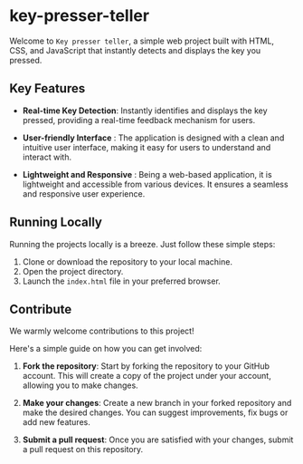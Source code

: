 # key-presser-teller

Welcome to `Key presser teller`, a simple web project built with HTML, CSS, and JavaScript that instantly detects and displays the key you pressed.

## Key Features

- **Real-time Key Detection**: Instantly identifies and displays the key pressed, providing a real-time feedback mechanism for users.

- **User-friendly Interface** : The application is designed with a clean and intuitive user interface, making it easy for users to understand and interact with.

- **Lightweight and Responsive** : Being a web-based application, it is lightweight and accessible from various devices. It ensures a seamless and responsive user experience.

## Running Locally

Running the projects locally is a breeze. Just follow these simple steps:

1. Clone or download the repository to your local machine.
2. Open the project directory.
3. Launch the `index.html` file in your preferred browser.

## Contribute

We warmly welcome contributions to this project! 

Here's a simple guide on how you can get involved:

1. **Fork the repository**: Start by forking the repository to your GitHub account. This will create a copy of the project under your account, allowing you to make changes.

2. **Make your changes**: Create a new branch in your forked repository and make the desired changes. You can suggest improvements, fix bugs or add new features.

3. **Submit a pull request**: Once you are satisfied with your changes, submit a pull request on this repository.
